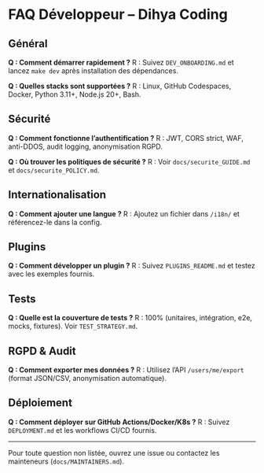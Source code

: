 # FAQ Développeur – Dihya Coding

## Général
**Q : Comment démarrer rapidement ?**
R : Suivez `DEV_ONBOARDING.md` et lancez `make dev` après installation des dépendances.

**Q : Quelles stacks sont supportées ?**
R : Linux, GitHub Codespaces, Docker, Python 3.11+, Node.js 20+, Bash.

## Sécurité
**Q : Comment fonctionne l’authentification ?**
R : JWT, CORS strict, WAF, anti-DDOS, audit logging, anonymisation RGPD.

**Q : Où trouver les politiques de sécurité ?**
R : Voir `docs/securite_GUIDE.md` et `docs/securite_POLICY.md`.

## Internationalisation
**Q : Comment ajouter une langue ?**
R : Ajoutez un fichier dans `/i18n/` et référencez-le dans la config.

## Plugins
**Q : Comment développer un plugin ?**
R : Suivez `PLUGINS_README.md` et testez avec les exemples fournis.

## Tests
**Q : Quelle est la couverture de tests ?**
R : 100% (unitaires, intégration, e2e, mocks, fixtures). Voir `TEST_STRATEGY.md`.

## RGPD & Audit
**Q : Comment exporter mes données ?**
R : Utilisez l’API `/users/me/export` (format JSON/CSV, anonymisation automatique).

## Déploiement
**Q : Comment déployer sur GitHub Actions/Docker/K8s ?**
R : Suivez `DEPLOYMENT.md` et les workflows CI/CD fournis.

---

Pour toute question non listée, ouvrez une issue ou contactez les mainteneurs (`docs/MAINTAINERS.md`).
